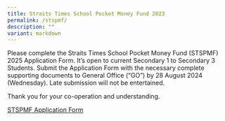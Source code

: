 ```yaml
---
title: Straits Times School Pocket Money Fund 2023
permalink: /stspmf/
description: ""
variant: markdown
---
```

Please complete the Straits Times School Pocket Money Fund (STSPMF) 2025 Application Form. It’s open to current Secondary 1 to Secondary 3 Students. Submit the Application Form with the necessary complete supporting documents to General Office (“GO”) by 28 August 2024 (Wednesday).  Late submission will not be entertained.

Thank you for your co-operation and understanding.

<a target="_blank" href="https://drive.google.com/file/d/1AGPwgboeaYyffD8w6mGMOkVGdJi6NT3Y/view?usp=sharing">STSPMF Application Form</a>